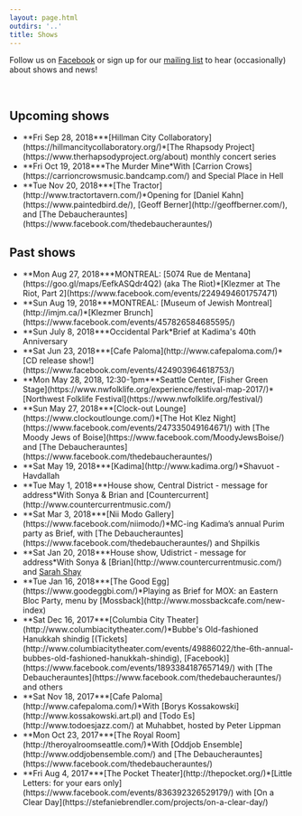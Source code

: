 ```yaml
---
layout: page.html
outdirs: '..'
title: Shows
---
```

<p class='follow'>Follow us on <a href='https://www.facebook.com/brivele/'>Facebook</a> or sign up for our <a href='mailto:info@brivele.com?subject=mailing list'>mailing list</a> to hear (occasionally) about shows and news!</p><br/>

## Upcoming shows
<ul class='showslist'>
<li><span>**Fri Sep 28, 2018**</span><span>*[Hillman City Collaboratory](https://hillmancitycollaboratory.org/)*</span><span>[The Rhapsody Project](https://www.therhapsodyproject.org/about) monthly concert series</li>
<li><span>**Fri Oct 19, 2018**</span><span>*The Murder Mine*</span><span>With [Carrion Crows](https://carrioncrowsmusic.bandcamp.com/) and Special Place in Hell</li>
<li><span>**Tue Nov 20, 2018**</span><span>*[The Tractor](http://www.tractortavern.com/)*</span><span>Opening for [Daniel Kahn](https://www.paintedbird.de/), [Geoff Berner](http://geoffberner.com/), and [The Debaucherauntes](https://www.facebook.com/thedebaucherauntes/)</span></li>
</ul>


## Past shows
<ul class='showslist'>
<li><span>**Mon Aug 27, 2018**</span><span>*MONTREAL: [5074 Rue de Mentana](https://goo.gl/maps/EefkASQdr4Q2) (aka The Riot)*</span><span>[Klezmer at The Riot, Part 2](https://www.facebook.com/events/2249494601757471)</span></li>
<li><span>**Sun Aug 19, 2018**</span><span>*MONTREAL: [Museum of Jewish Montreal](http://imjm.ca/)*</span><span>[Klezmer Brunch](https://www.facebook.com/events/457826584685595/)</span></li>
<li><span>**Sun July 8, 2018**</span><span>*Occidental Park*</span><span>Brief at Kadima's 40th Anniversary</span></li>
<li><span>**Sat Jun 23, 2018**</span><span>*[Cafe Paloma](http://www.cafepaloma.com/)*</span><span>[CD release show!](https://www.facebook.com/events/424903964618753/)</span></li>
<li><span>**Mon May 28, 2018, 12:30-1pm**</span><span>*Seattle Center, [Fisher Green Stage](https://www.nwfolklife.org/experience/festival-map-2017/)*</span><span>[Northwest Folklife Festival](https://www.nwfolklife.org/festival/)</span></li>
<li><span>**Sun May 27, 2018**</span><span>*[Clock-out Lounge](https://www.clockoutlounge.com/)*</span><span>[The Hot Klez Night](https://www.facebook.com/events/247335049164671/) with [The Moody Jews of Boise](https://www.facebook.com/MoodyJewsBoise/) and [The Debaucherauntes](https://www.facebook.com/thedebaucherauntes/)</span></li>
<li><span>**Sat May 19, 2018**</span><span>*[Kadima](http://www.kadima.org/)*</span><span>Shavuot - Havdallah</span></li>
<li><span>**Tue May 1, 2018**</span><span>*House show, Central District - message for address*</span><span>With Sonya &amp; Brian and [Countercurrent](http://www.countercurrentmusic.com/)</span></li>
<li><span>**Sat Mar 3, 2018**</span><span>*[Nii Modo Gallery](https://www.facebook.com/niimodo/)*</span><span>MC-ing Kadima’s annual Purim party as Brief, with [The Debaucherauntes](https://www.facebook.com/thedebaucherauntes/) and Shpilkis</span></li>
<li><span>**Sat Jan 20, 2018**</span><span>*House show, Udistrict - message for address*</span><span>With Sonya &amp; [Brian](http://www.countercurrentmusic.com/) and <a href='http://sarahshay.com'>Sarah Shay</a></span></li>
<li><span>**Tue Jan 16, 2018**</span><span>*[The Good Egg](https://www.goodeggbi.com/)*</span><span>Playing as Brief for MOX: an Eastern Bloc Party, menu by [Mossback](http://www.mossbackcafe.com/new-index)</span></li>
<li><span>**Sat Dec 16, 2017**</span><span>*[Columbia City Theater](http://www.columbiacitytheater.com/)*</span><span>Bubbe's Old-fashioned Hanukkah shindig  [(Tickets](http://www.columbiacitytheater.com/events/49886022/the-6th-annual-bubbes-old-fashioned-hanukkah-shindig), [Facebook)](https://www.facebook.com/events/1893384187657149/) with [The Debaucherauntes](https://www.facebook.com/thedebaucherauntes/) and others</span></li>
<li><span>**Sat Nov 18, 2017**</span><span>*[Cafe Paloma](http://www.cafepaloma.com/)*</span><span>With [Borys Kossakowski](http://www.kossakowski.art.pl) and [Todo Es](http://www.todoesjazz.com/) at Muhabbet, hosted by Peter Lippman</span></li>
<li><span>**Mon Oct 23, 2017**</span><span>*[The Royal Room](http://theroyalroomseattle.com/)*</span><span>With [Oddjob Ensemble](http://www.oddjobensemble.com/) and [The Debaucherauntes](https://www.facebook.com/thedebaucherauntes/)</span></li>
<li><span>**Fri Aug 4, 2017**</span><span>*[The Pocket Theater](http://thepocket.org/)*</span><span>[Little Letters: for your ears only](https://www.facebook.com/events/836392326529179/) with [On a Clear Day](https://stefaniebrendler.com/projects/on-a-clear-day/)</span></li>
</ul>
